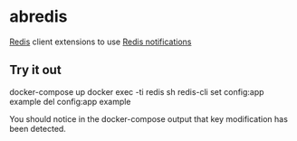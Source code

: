 # abredis

[Redis](https://github.com/go-redis/redis) client extensions to use [Redis notifications](https://redis.io/topics/notifications)

## Try it out

docker-compose up
docker exec -ti redis sh
redis-cli
set config:app example
del config:app example

You should notice in the docker-compose output that key modification has been detected.